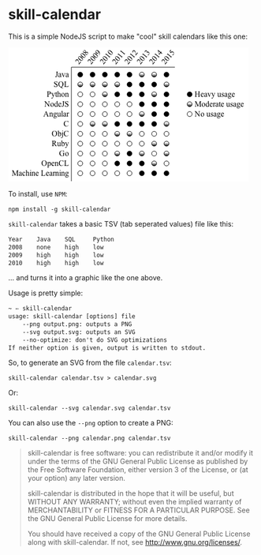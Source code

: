 # skill-calendar


This is a simple NodeJS script to make "cool" skill calendars like this one:

![a skill calendar](https://raw.githubusercontent.com/RyanMarcus/skill-calendar/master/example.png)

To install, use `NPM`:

    npm install -g skill-calendar

`skill-calendar` takes a basic TSV (tab seperated values) file like this:

    Year	Java	SQL		Python
    2008	none	high	low
    2009 	high	high	low
    2010 	high	high	low

... and turns it into a graphic like the one above.

Usage is pretty simple:

    ~ ➳ skill-calendar 
    usage: skill-calendar [options] file
    	--png output.png: outputs a PNG
    	--svg output.svg: outputs an SVG
    	--no-optimize: don't do SVG optimizations
    If neither option is given, output is written to stdout.
    
So, to generate an SVG from the file `calendar.tsv`:

    skill-calendar calendar.tsv > calendar.svg
    
Or:

    skill-calendar --svg calendar.svg calendar.tsv
    
You can also use the `--png` option to create a PNG:

    skill-calendar --png calendar.png calendar.tsv
    


> skill-calendar is free software: you can redistribute it and/or modify
> it under the terms of the GNU General Public License as published by
> the Free Software Foundation, either version 3 of the License, or
> (at your option) any later version.
>  
> skill-calendar is distributed in the hope that it will be useful,
> but WITHOUT ANY WARRANTY; without even the implied warranty of
> MERCHANTABILITY or FITNESS FOR A PARTICULAR PURPOSE.	 See the
> GNU General Public License for more details.
>  
> You should have received a copy of the GNU General Public License
> along with skill-calendar.  If not, see <http://www.gnu.org/licenses/>.
